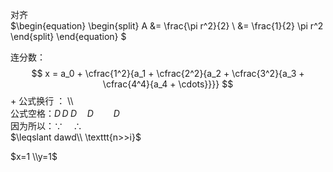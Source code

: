 对齐 <br>
$\begin{equation}
\begin{split}
A &= \frac{\pi r^2}{2} \\
   &= \frac{1}{2} \pi r^2
\end{split}
\end{equation}
$


连分数：$$  
x = a_0 + \cfrac{1^2}{a_1   
		+ \cfrac{2^2}{a_2   
		+ \cfrac{3^2}{a_3   
		+ \cfrac{4^4}{a_4   
		+ \cdots}}}}  $$
		+ 
公式换行 ： \\\ <br>
公式空格：$D\,D\;D\quad D\qquad D$ <br>
因为所以：$\because \quad \therefore$ <br>
$\leqslant  dawd\\
\texttt{n>>i}$

$x=1 \\y=1$